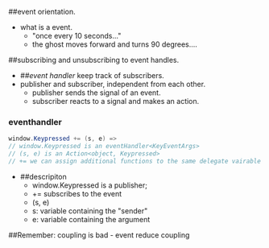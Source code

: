 ##event orientation.

- what is a event.
  - "once every 10 seconds..."
  - the ghost moves forward and turns 90 degrees....

##subscribing and unsubscribing to event handles.

- ##*event handler* keep track of subscribers.
- publisher and subscriber, independent from each other.
  - publisher sends the signal of an event.
  - subscriber reacts to a signal and makes an action.

### eventhandler
```c#
window.Keypressed += (s, e) =>
// window.Keypressed is an eventHandler<KeyEventArgs>
// (s, e) is an Action<object, Keypressed>
// += we can assign additional functions to the same delegate vairable (adds them together as a list).
```

- ##descripiton
	- window.Keypressed is a publisher;
	- += subscribes to the event
	- (s, e)
	- s: variable containing the "sender"
	- e: variable containing the argument

##Remember: coupling is bad - event reduce coupling